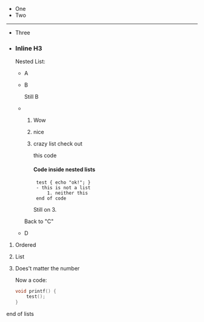 - One
- Two
---
- Three
- ### Inline H3 ###
	Nested List:
	- A
	- B
	
		Still B
	-	1. Wow
		2. nice
		3. crazy list
			check out

			this code

			#### Code inside nested lists

				test { echo "ok!"; }
				- this is not a list
					1. neither this
				end of code

			Still on 3.

		Back to "C"
	- D
1.	Ordered
2.	List
43.	Does't matter the number

	Now a code:

	~~~ c++
	void printf() {
		test();
	}
	~~~
end of lists
